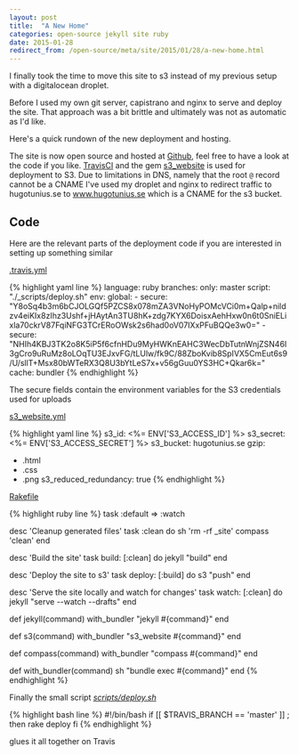 ```yaml
---
layout: post
title:  "A New Home"
categories: open-source jekyll site ruby
date: 2015-01-28
redirect_from: /open-source/meta/site/2015/01/28/a-new-home.html
---
```


I finally took the time to move this site to s3 instead of my previous setup with a digitalocean droplet.

Before I used my own git server, capistrano and nginx to serve and deploy the site. That approach was a bit brittle and ultimately was not as automatic as I'd like.

Here's a quick rundown of the new deployment and hosting.

The site is now open source and hosted at [Github](https://github.com/k0nserv/hugotunius.se), feel free to have a look at the code if you like. [TravisCI](https://travis-ci.org) and the gem [s3_website](https://github.com/laurilehmijoki/s3_website) is used for deployment to S3. Due to limitations in DNS, namely that the root `@` record cannot be a CNAME I've used my droplet and nginx to redirect traffic to hugotunius.se to www.hugotunius.se which is a CNAME for the s3 bucket.

## Code

Here are the relevant parts of the deployment code if you are interested in setting up something similar

[.travis.yml](https://github.com/k0nserv/hugotunius.se/blob/master/.travis.yml)

{% highlight yaml line %}
language: ruby
branches:
  only: master
script: "./_scripts/deploy.sh"
env:
  global:
    - secure: "Y8oSq4b3m6bCJOLGQf5PZCS8x078mZA3VNoHyPOMcVCi0m+Qalp+nildzv4eiKIx8zIhz3Ushf+jHAytAn3TU8hK+zdg7KYX6DoisxAehHxw0n6t0SniELixla70ckrV87FqiNFG3TCrERoOWsk2s6had0oV07IXxPFuBQQe3w0="
    - secure: "NHIh4KBJ3TK2o8K5iP5f6cfnHDu9MyHWKnEAHC3WecDbTutnWnjZSN46I3gCro9uRuMz8oLOqTU3EJxvFG/tLUlw/fk9C/88ZboKvib8SpIVX5CmEut6s9/U/sllT+Msx80bWTeRX3Q8U3bYtLeS7x+v56gGuu0YS3HC+Qkar6k="
cache: bundler
{% endhighlight %}

The secure fields contain the environment variables for the S3 credentials used for uploads

[s3_website.yml](https://github.com/k0nserv/hugotunius.se/blob/master/s3_website.yml)

{% highlight yaml line %}
s3_id: <%= ENV['S3_ACCESS_ID'] %>
s3_secret: <%= ENV['S3_ACCESS_SECRET'] %>
s3_bucket: hugotunius.se
gzip:
  - .html
  - .css
  - .png
s3_reduced_redundancy: true
{% endhighlight %}

[Rakefile](https://github.com/k0nserv/hugotunius.se/blob/master/Rakefile)

{% highlight ruby line %}
task :default => :watch


desc 'Cleanup generated files'
task :clean do
  sh 'rm -rf _site'
  compass 'clean'
end

desc 'Build the site'
task build: [:clean] do
  jekyll "build"
end

desc 'Deploy the site to s3'
task deploy: [:build] do
  s3 "push"
end

desc 'Serve the site locally and watch for changes'
task watch: [:clean] do
  jekyll "serve --watch --drafts"
end

def jekyll(command)
  with_bundler "jekyll #{command}"
end

def s3(command)
  with_bundler "s3_website #{command}"
end

def compass(command)
  with_bundler "compass #{command}"
end

def with_bundler(command)
  sh "bundle exec #{command}"
end
{% endhighlight %}

Finally the small script [_scripts/deploy.sh_](https://github.com/k0nserv/hugotunius.se/blob/master/_scripts/deploy.sh)

{% highlight bash line %}
#!/bin/bash
if [[ $TRAVIS_BRANCH == 'master' ]] ; then
    rake deploy
fi
{% endhighlight %}

glues it all together on Travis
